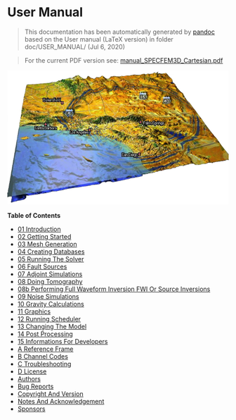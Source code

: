 User Manual
===========
> This documentation has been automatically generated by [pandoc](http://www.pandoc.org)
> based on the User manual (LaTeX version) in folder doc/USER_MANUAL/
> (Jul  6, 2020)

>
> For the current PDF version see: [manual_SPECFEM3D_Cartesian.pdf](https://github.com/geodynamics/specfem3d/raw/devel/doc/USER_MANUAL/manual_SPECFEM3D_Cartesian.pdf)
>

![SPECFEM3D_Cartesian](figures/specfem3d.jpg "SPECFEM3D screenshot")

**Table of Contents**

- [01 Introduction](01_introduction.md)
- [02 Getting Started](02_getting_started.md)
- [03 Mesh Generation](03_mesh_generation.md)
- [04 Creating Databases](04_creating_databases.md)
- [05 Running The Solver](05_running_the_solver.md)
- [06 Fault Sources](06_fault_sources.md)
- [07 Adjoint Simulations](07_adjoint_simulations.md)
- [08 Doing Tomography](08_doing_tomography.md)
- [08b Performing Full Waveform Inversion FWI Or Source Inversions](08b_performing_full_waveform_inversion_FWI_or_source_inversions.md)
- [09 Noise Simulations](09_noise_simulations.md)
- [10 Gravity Calculations](10_gravity_calculations.md)
- [11 Graphics](11_graphics.md)
- [12 Running Scheduler](12_running_scheduler.md)
- [13 Changing The Model](13_changing_the_model.md)
- [14 Post Processing](14_post_processing.md)
- [15 Informations For Developers](15_informations_for_developers.md)
- [A Reference Frame](A_reference_frame.md)
- [B Channel Codes](B_channel_codes.md)
- [C Troubleshooting](C_troubleshooting.md)
- [D License](D_license.md)
- [Authors](authors.md)
- [Bug Reports](bug_reports.md)
- [Copyright And Version](copyright_and_version.md)
- [Notes And Acknowledgement](notes_and_acknowledgement.md)
- [Sponsors](sponsors.md)
